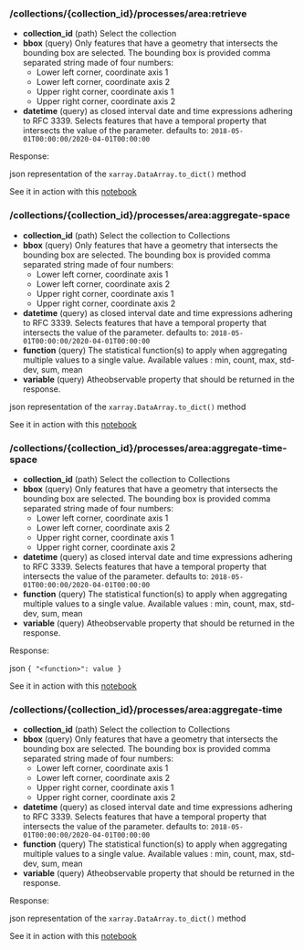 ### /collections/{collection_id}/processes/area:retrieve

* **collection_id** (path) Select the collection 
* **bbox** (query) Only features that have a geometry that intersects the bounding box are selected. The bounding box is provided comma separated string made of four numbers: 
  * Lower left corner, coordinate axis 1
  * Lower left corner, coordinate axis 2
  * Upper right corner, coordinate axis 1
  * Upper right corner, coordinate axis 2
* **datetime** (query) as closed interval date and time expressions adhering to RFC 3339. 
Selects features that have a temporal property that intersects the value of the parameter.
defaults to: `2018-05-01T00:00:00/2020-04-01T00:00:00`

Response: 

json representation of the `xarray.DataArray.to_dict()` method

See it in action with this [notebook](../../../lab/tree/examples/area-retrieve.ipynb)

### /collections/{collection_id}/processes/area:aggregate-space

* **collection_id** (path) Select the collection to  Collections
* **bbox** (query) Only features that have a geometry that intersects the bounding box are selected. The bounding box is provided comma separated string made of four numbers: 
  * Lower left corner, coordinate axis 1
  * Lower left corner, coordinate axis 2
  * Upper right corner, coordinate axis 1
  * Upper right corner, coordinate axis 2
* **datetime** (query) as closed interval date and time expressions adhering to RFC 3339. 
Selects features that have a temporal property that intersects the value of the parameter.
defaults to: `2018-05-01T00:00:00/2020-04-01T00:00:00`
* **function** (query) The statistical function(s) to apply when aggregating multiple values to a single value. Available values : min, count, max, std-dev, sum, mean
* **variable** (query) Atheobservable property that should be returned in the response.

json representation of the `xarray.DataArray.to_dict()` method

See it in action with this [notebook](../../../lab/tree/examples/area-aggregate-space.ipynb)

### /collections/{collection_id}/processes/area:aggregate-time-space

* **collection_id** (path) Select the collection to  Collections
* **bbox** (query) Only features that have a geometry that intersects the bounding box are selected. The bounding box is provided comma separated string made of four numbers: 
  * Lower left corner, coordinate axis 1
  * Lower left corner, coordinate axis 2
  * Upper right corner, coordinate axis 1
  * Upper right corner, coordinate axis 2
* **datetime** (query) as closed interval date and time expressions adhering to RFC 3339. 
Selects features that have a temporal property that intersects the value of the parameter.
defaults to: `2018-05-01T00:00:00/2020-04-01T00:00:00`
* **function** (query) The statistical function(s) to apply when aggregating multiple values to a single value. Available values : min, count, max, std-dev, sum, mean
* **variable** (query) Atheobservable property that should be returned in the response.

Response: 

json `{ "<function>": value }`

See it in action with this [notebook](../../../lab/tree/examples/area-aggregate-time-space.ipynb)

### /collections/{collection_id}/processes/area:aggregate-time

* **collection_id** (path) Select the collection to  Collections
* **bbox** (query) Only features that have a geometry that intersects the bounding box are selected. The bounding box is provided comma separated string made of four numbers: 
  * Lower left corner, coordinate axis 1
  * Lower left corner, coordinate axis 2
  * Upper right corner, coordinate axis 1
  * Upper right corner, coordinate axis 2
* **datetime** (query) as closed interval date and time expressions adhering to RFC 3339. 
Selects features that have a temporal property that intersects the value of the parameter.
defaults to: `2018-05-01T00:00:00/2020-04-01T00:00:00`
* **function** (query) The statistical function(s) to apply when aggregating multiple values to a single value. Available values : min, count, max, std-dev, sum, mean
* **variable** (query) Atheobservable property that should be returned in the response.

Response: 

json representation of the `xarray.DataArray.to_dict()` method

See it in action with this [notebook](../../../lab/tree/examples/area-aggregate-time.ipynb)